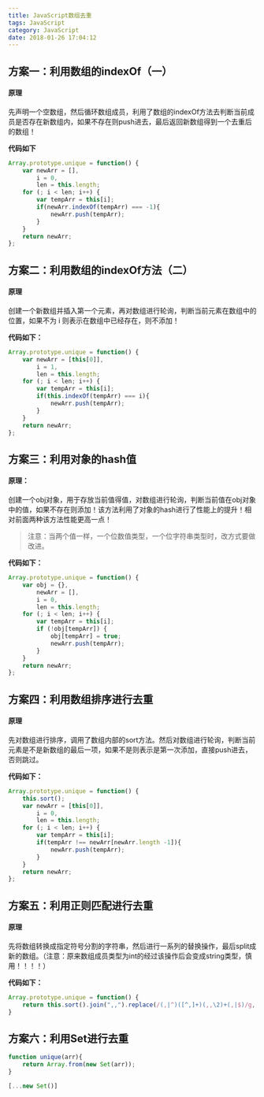 ```yaml
---
title: JavaScript数组去重
tags: JavaScript
category: JavaScript
date: 2018-01-26 17:04:12
---
```

## 方案一：利用数组的indexOf（一）

#### 原理

先声明一个空数组，然后循环数组成员，利用了数组的indexOf方法去判断当前成员是否存在新数组内，如果不存在则push进去，最后返回新数组得到一个去重后的数组！

**代码如下**

```javascript
Array.prototype.unique = function() {
    var newArr = [],
        i = 0,
        len = this.length;
    for (; i < len; i++) {
        var tempArr = this[i];
        if(newArr.indexOf(tempArr) === -1){
            newArr.push(tempArr);
        }
    }
    return newArr;
};
```


## 方案二：利用数组的indexOf方法（二）

#### 原理

创建一个新数组并插入第一个元素，再对数组进行轮询，判断当前元素在数组中的位置，如果不为 i 则表示在数组中已经存在，则不添加！

**代码如下：**

```javascript
Array.prototype.unique = function() {
    var newArr = [this[0]],
        i = 1,
        len = this.length;
    for (; i < len; i++) {
        var tempArr = this[i];
        if(this.indexOf(tempArr) === i){
            newArr.push(tempArr);
        }
    }
    return newArr;
};
```


## 方案三：利用对象的hash值

#### 原理：

创建一个obj对象，用于存放当前值得值，对数组进行轮询，判断当前值在obj对象中的值，如果不存在则添加！该方法利用了对象的hash进行了性能上的提升！相对前面两种该方法性能更高一点！

> 注意：当两个值一样，一个位数值类型，一个位字符串类型时，改方式要做改进。

**代码如下：**

```javascript
Array.prototype.unique = function() {
    var obj = {},
        newArr = [],
        i = 0,
        len = this.length;
    for (; i < len; i++) {
        var tempArr = this[i];
        if (!obj[tempArr]) {
            obj[tempArr] = true;
            newArr.push(tempArr);
        }
    }
    return newArr;
};
```
 

## 方案四：利用数组排序进行去重

#### 原理

先对数组进行排序，调用了数组内部的sort方法。然后对数组进行轮询，判断当前元素是不是新数组的最后一项，如果不是则表示是第一次添加，直接push进去，否则跳过。

**代码如下：**

```javascript
Array.prototype.unique = function() {
    this.sort();
    var newArr = [this[0]],
        i = 0,
        len = this.length;
    for (; i < len; i++) {
        var tempArr = this[i];
        if(tempArr !== newArr[newArr.length -1]){
            newArr.push(tempArr);
        }
    }
    return newArr;
};
```


## 方案五：利用正则匹配进行去重

#### 原理

先将数组转换成指定符号分割的字符串，然后进行一系列的替换操作，最后split成新的数组。（注意：原来数组成员类型为int的经过该操作后会变成string类型，慎用！！！！）

**代码如下：**

```javascript
Array.prototype.unique = function() {
    return this.sort().join(",,").replace(/(,|^)([^,]+)(,,\2)+(,|$)/g, "$1$2$4").replace(/,,+/g, ",").replace(/,$/, "").split(",");
}
```

## 方案六：利用Set进行去重
```javascript
function unique(arr){
    return Array.from(new Set(arr));
}

[...new Set()]
```

